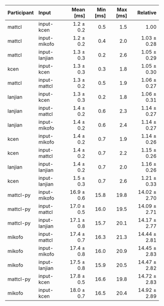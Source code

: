 | Participant | Input | Mean [ms] | Min [ms] | Max [ms] | Relative |
|:---|:---|---:|---:|---:|---:|
| mattcl | input-kcen | 1.2 ± 0.2 | 0.5 | 1.5 | 1.00 |
| mattcl | input-mikofo | 1.2 ± 0.2 | 0.4 | 2.0 | 1.03 ± 0.28 |
| mattcl | input-lanjian | 1.3 ± 0.3 | 0.2 | 2.6 | 1.05 ± 0.29 |
| kcen | input-kcen | 1.3 ± 0.3 | 0.3 | 1.8 | 1.05 ± 0.30 |
| mattcl | input-mattcl | 1.3 ± 0.2 | 0.5 | 1.9 | 1.06 ± 0.27 |
| lanjian | input-kcen | 1.3 ± 0.3 | 0.2 | 1.8 | 1.06 ± 0.31 |
| lanjian | input-mattcl | 1.4 ± 0.2 | 0.6 | 2.3 | 1.14 ± 0.27 |
| lanjian | input-mikofo | 1.4 ± 0.2 | 0.6 | 2.4 | 1.14 ± 0.27 |
| kcen | input-mikofo | 1.4 ± 0.2 | 0.7 | 1.9 | 1.14 ± 0.26 |
| kcen | input-mattcl | 1.4 ± 0.2 | 0.7 | 2.2 | 1.15 ± 0.26 |
| lanjian | input-lanjian | 1.4 ± 0.2 | 0.7 | 2.0 | 1.16 ± 0.26 |
| kcen | input-lanjian | 1.5 ± 0.3 | 0.7 | 2.6 | 1.21 ± 0.33 |
| mattcl-py | input-mikofo | 16.9 ± 0.6 | 15.8 | 19.8 | 14.02 ± 2.70 |
| mattcl-py | input-mattcl | 17.0 ± 0.5 | 16.0 | 19.5 | 14.09 ± 2.71 |
| mattcl-py | input-lanjian | 17.1 ± 0.8 | 15.7 | 20.1 | 14.17 ± 2.77 |
| mikofo | input-mattcl | 17.4 ± 0.7 | 16.3 | 21.3 | 14.44 ± 2.81 |
| mikofo | input-mikofo | 17.4 ± 0.8 | 16.0 | 20.9 | 14.45 ± 2.83 |
| mikofo | input-lanjian | 17.5 ± 0.8 | 15.9 | 20.5 | 14.47 ± 2.82 |
| mattcl-py | input-kcen | 17.8 ± 0.5 | 16.6 | 19.8 | 14.72 ± 2.83 |
| mikofo | input-kcen | 18.0 ± 0.7 | 16.5 | 20.4 | 14.92 ± 2.89 |

